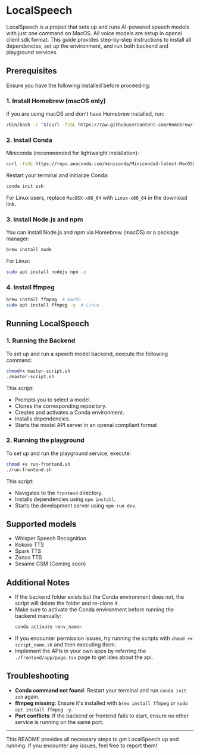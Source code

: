 # LocalSpeech

LocalSpeech is a project that sets up and runs AI-powered speech models with just one command on MacOS. All voice models are setup in openai client sdk format. This guide provides step-by-step instructions to install all dependencies, set up the environment, and run both backend and playground services.

## Prerequisites
Ensure you have the following installed before proceeding:

### 1. Install Homebrew (macOS only)
If you are using macOS and don't have Homebrew installed, run:
```bash
/bin/bash -c "$(curl -fsSL https://raw.githubusercontent.com/Homebrew/install/HEAD/install.sh)"
```

### 2. Install Conda
Miniconda (recommended for lightweight installation):
```bash
curl -fsSL https://repo.anaconda.com/miniconda/Miniconda3-latest-MacOSX-x86_64.sh | bash
```
Restart your terminal and initialize Conda:
```bash
conda init zsh
```

For Linux users, replace `MacOSX-x86_64` with `Linux-x86_64` in the download link.

### 3. Install Node.js and npm
You can install Node.js and npm via Homebrew (macOS) or a package manager:
```bash
brew install node
```
For Linux:
```bash
sudo apt install nodejs npm -y
```

### 4. Install ffmpeg
```bash
brew install ffmpeg  # macOS
sudo apt install ffmpeg -y  # Linux
```

## Running LocalSpeech

### 1. Running the Backend
To set up and run a speech model backend, execute the following command:
```zsh
chmod+x master-script.sh
./master-script.sh
```
This script:
- Prompts you to select a model.
- Clones the corresponding repository.
- Creates and activates a Conda environment.
- Installs dependencies.
- Starts the model API server in an openai compliant format

### 2. Running the playground
To set up and run the playground service, execute:
```zsh
chmod +x run-frontend.sh
./run-frontend.sh
```
This script:
- Navigates to the `frontend` directory.
- Installs dependencies using `npm install`.
- Starts the development server using `npm run dev`.

## Supported models
- Whisper Speech Recognition
- Kokoro TTS
- Spark TTS
- Zonos TTS
- Sesame CSM (Coming soon)

## Additional Notes
- If the backend folder exists but the Conda environment does not, the script will delete the folder and re-clone it.
- Make sure to activate the Conda environment before running the backend manually:
  ```bash
  conda activate <env_name>
  ```
- If you encounter permission issues, try running the scripts with `chmod +x script_name.sh` and then executing them.
- Implement the APIs in your own apps by referring the `./frontend/app/page.tsx` page to get idea about the api.

## Troubleshooting
- **Conda command not found**: Restart your terminal and run `conda init zsh` again.
- **ffmpeg missing**: Ensure it's installed with `brew install ffmpeg` or `sudo apt install ffmpeg -y`.
- **Port conflicts**: If the backend or frontend fails to start, ensure no other service is running on the same port.

---
This README provides all necessary steps to get LocalSpeech up and running. If you encounter any issues, feel free to report them!

